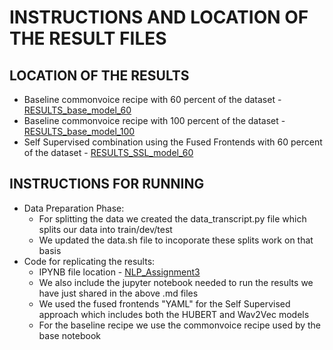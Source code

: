 # INSTRUCTIONS AND LOCATION OF THE RESULT FILES

## LOCATION OF THE RESULTS

 - Baseline commonvoice recipe with 60 percent of the dataset - [RESULTS_base_model_60](https://github.com/sidharthkathpal/espnet/blob/master/egs2/tedx_spanish/asr1/RESULTS_base_model_60.md)
 - Baseline commonvoice recipe with 100 percent of the dataset - [RESULTS_base_model_100](https://github.com/sidharthkathpal/espnet/blob/master/egs2/tedx_spanish/asr1/RESULTS_base_model_100.md)
 - Self Supervised combination using the Fused Frontends with 60 percent of the dataset - [RESULTS_SSL_model_60](https://github.com/sidharthkathpal/espnet/blob/master/egs2/tedx_spanish/asr1/RESULTS_SSL_model_60.md)

## INSTRUCTIONS FOR RUNNING

- Data Preparation Phase:
  - For splitting the data we created the data_transcript.py file which splits our data into train/dev/test
  - We updated the data.sh file to incoporate these splits work on that basis
- Code for replicating the results:
  - IPYNB file location - [NLP_Assignment3](https://github.com/sidharthkathpal/espnet/blob/master/egs2/tedx_spanish/asr1/NLP_Assignment3.ipynb)
  - We also include the jupyter notebook needed to run the results we have just shared in the above .md files
  - We used the fused frontends "YAML" for the Self Supervised approach which includes both the HUBERT and Wav2Vec models
  - For the baseline recipe we use the commonvoice recipe used by the base notebook
